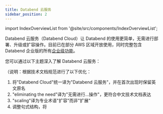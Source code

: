 ```yaml
---
title: Databend 云服务
sidebar_position: 2
---
```


import IndexOverviewList from '@site/src/components/IndexOverviewList';

Databend 云服务（Databend Cloud）让 Databend 的使用更简单，无需进行部署、升级或扩容操作。目前已在部分 AWS 区域开放使用，同时完整包含 Databend 企业版的所有[企业级功能](../01-dee/10-enterprise-features.md)。

您可以通过以下主题深入了解 Databend 云服务：

<IndexOverviewList />

（说明：根据技术文档规范进行了以下优化：
1. 将"Databend Cloud"统一译为"Databend 云服务"，并在首次出现时保留英文原名
2. "eliminating the need"译为"无需进行...操作"，更符合中文技术文档表达
3. "scaling"译为专业术语"扩容"而非"扩展"
4. 调整句式结构，将